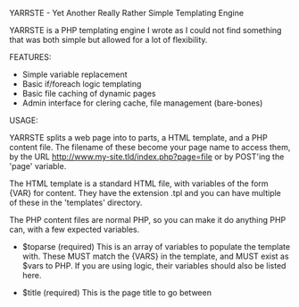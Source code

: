 YARRSTE - Yet Another Really Rather Simple Templating Engine

YARRSTE is a PHP templating engine I wrote as I could not
find something that was both simple but allowed for a lot
of flexibility.

FEATURES:

* Simple variable replacement
* Basic if/foreach logic templating
* Basic file caching of dynamic pages
* Admin interface for clering cache, file management (bare-bones)

USAGE:

YARRSTE splits a web page into to parts, a HTML template,
and a PHP content file. The filename of these become your page
name to access them, by the URL
http://www.my-site.tld/index.php?page=file
or by POST'ing the 'page' variable.

The HTML template is a standard HTML file, with variables of the
form {VAR} for content. They have the extension .tpl and you can
have multiple of these in the 'templates' directory.

The PHP content files are normal PHP, so you can make it do anything
PHP can, with a few expected variables.

* $toparse (required)
  This is an array of variables to populate the template with. These
  MUST match the {VARS} in the template, and MUST exist as $vars to
  PHP. If you are using logic, their variables should also be listed
  here.

* $title (required)
  This is the page title to go between <title> and anywhere else in
  the page. (Still required to be listed in $toparse).

* $tpl (optional)
  You may add this variable to instruct YARRSTE to use this .tpl file
  instead of the global default defined by config.

* $Y_cache (optional)
  Set this to TRUE or FALSE to override global caching one way or
  the other.

NOTES:

ADMIN;

  The admin pages for YARRSTE, while functional, are particularly barebone.
  The main page, shows a list of content and template pages, and will let
  you open an editor for them. GeSHi is included to allow for some code
  highlighting, though not set up.
  
  There is NO access control for the admin/ directory, and it is recommended
  you set up your own .htaccess to limit user access.

BUILT-IN VARIABLES;

  YARRSTE reserves a few variable names for global things, and its
  own purposes.
  
  * {TITLE} - as mentioned above.
  * {SITENAME} - as set by config.
  * {SITEURL} - either auto detected or set in config.
  * {DEBUG} - for spitting out a few variables and run-time
  * {IF}/{ELSE}/{FOREACH}/{ENDIF}/{ENDFOREACH} - see below
  * {YARRSTE_CREDIT} - YARRSTE's credit line, recommended to use this tag
    in some form (hidden if you so please), or YARRSTE will attempt to
	place it itself discreetly at the end of the <body>.

LOGIC;

  YARRSTE features a simple IF/ELSE and FOREACH logic system, that can
  be added to templates. These are the recognised tags;
  
  * {IF VAR :}
  * {ELSE :}
  * {ENDIF ;}
  * {FOREACH VAR :}
  * {ENDFOREACH ;}
  * {FOREACH VAL}
  * {FOREACH}
  
  Each IF or FOREACH should contain the variable it is checking against.
  It will attempt to match each IF or FOREACH with a corresponding ENDIF
  or ENDFOREACH, to allow for logic nesting.
  
  IF's work on a simple true/false basis. If the VAR resolved to true, then
  anything after the IF, and before the ELSE/ENDIF, in the template, will be
  parsed. If false, then either nothing, or only what is between the ELSE
  and ENDIF, will be parsed.
  
  FOREACH's are somewhat more complex, depending on what is provided to it.
  The VAR for a FOREACH must be an array.
  
  If the array is a flat array, then the system looks for {FOREACH} and
  replaces it with the value in the array.
  
  If the array is a nested one, then each array is treated as one instance of
  the FOREACH loop. The system looks for {FOREACH index} and replaces it with
  the content of the nested array.

CACHING;

  YARRSTE's caching works by simply saving the output from a particular page
  for n seconds (default 3600) and delivering that, instead of running
  the full PHP script everytime. Global enabling can be toggled in the config,
  while per page can be defined by the content file. The admin interface allows
  you to view what pages are cached and when it was cached.
  